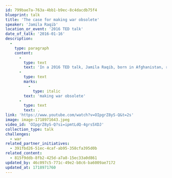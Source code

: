```yaml
---
id: 799bae7a-763a-4bb1-b9ec-8c4dacdb75f4
blueprint: talk
title: 'The case for making war obsolete'
speaker: 'Jamila Raqib'
location_or_event: '2016 TED talk'
date_of_talk: '2016-01-16'
description:
  -
    type: paragraph
    content:
      -
        type: text
        text: 'In a 2016 TED talk, Jamila Raqib, born in Afghanistan, references Gene Sharp''s "198 non-violent methods of ending violence" (attached below) as she convincingly makes the case for '
      -
        type: text
        marks:
          -
            type: italic
        text: 'making war obsolete'
      -
        type: text
        text: .
link: 'https://www.youtube.com/watch?v=OIpgrZ8yS-Q&t=2s'
image: image-1718971643.jpeg
video_id: 'OIpgrZ8yS-Q?si=ipmtLdQ-4grs5XDJ'
collection_type: talk
challenges:
  - war
related_partner_initiatives:
  - 391fbd26-51ec-4caf-ab95-358cfa395d0b
related_content:
  - 815f9ddb-8fb2-425d-a7a8-15ec33a0d861
updated_by: 46c097c5-771c-49e2-b8c6-ba6009ae7172
updated_at: 1718971760
---
```

